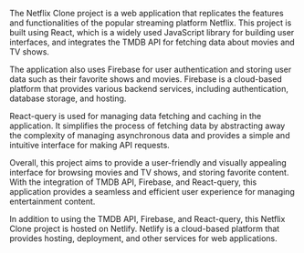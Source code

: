 The Netflix Clone project is a web application that replicates the features and functionalities of the popular streaming platform Netflix. This project is built using React, which is a widely used JavaScript library for building user interfaces, and integrates the TMDB API for fetching data about movies and TV shows.

The application also uses Firebase for user authentication and storing user data such as their favorite shows and movies. Firebase is a cloud-based platform that provides various backend services, including authentication, database storage, and hosting.

React-query is used for managing data fetching and caching in the application. It simplifies the process of fetching data by abstracting away the complexity of managing asynchronous data and provides a simple and intuitive interface for making API requests.

Overall, this project aims to provide a user-friendly and visually appealing interface for browsing movies and TV shows, and storing favorite content. With the integration of TMDB API, Firebase, and React-query, this application provides a seamless and efficient user experience for managing entertainment content.

In addition to using the TMDB API, Firebase, and React-query, this Netflix Clone project is hosted on Netlify. Netlify is a cloud-based platform that provides hosting, deployment, and other services for web applications.
